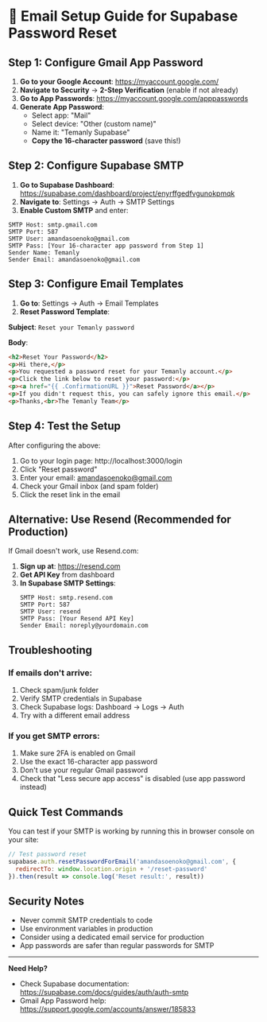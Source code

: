 # 📧 Email Setup Guide for Supabase Password Reset

## Step 1: Configure Gmail App Password

1. **Go to your Google Account**: https://myaccount.google.com/
2. **Navigate to Security** → **2-Step Verification** (enable if not already)
3. **Go to App Passwords**: https://myaccount.google.com/apppasswords
4. **Generate App Password**:
   - Select app: "Mail"
   - Select device: "Other (custom name)"
   - Name it: "Temanly Supabase"
   - **Copy the 16-character password** (save this!)

## Step 2: Configure Supabase SMTP

1. **Go to Supabase Dashboard**: https://supabase.com/dashboard/project/enyrffgedfvgunokpmqk
2. **Navigate to**: Settings → Auth → SMTP Settings
3. **Enable Custom SMTP** and enter:

```
SMTP Host: smtp.gmail.com
SMTP Port: 587
SMTP User: amandasoenoko@gmail.com
SMTP Pass: [Your 16-character app password from Step 1]
Sender Name: Temanly
Sender Email: amandasoenoko@gmail.com
```

## Step 3: Configure Email Templates

1. **Go to**: Settings → Auth → Email Templates
2. **Reset Password Template**:

**Subject**: `Reset your Temanly password`

**Body**:
```html
<h2>Reset Your Password</h2>
<p>Hi there,</p>
<p>You requested a password reset for your Temanly account.</p>
<p>Click the link below to reset your password:</p>
<p><a href="{{ .ConfirmationURL }}">Reset Password</a></p>
<p>If you didn't request this, you can safely ignore this email.</p>
<p>Thanks,<br>The Temanly Team</p>
```

## Step 4: Test the Setup

After configuring the above:

1. Go to your login page: http://localhost:3000/login
2. Click "Reset password" 
3. Enter your email: amandasoenoko@gmail.com
4. Check your Gmail inbox (and spam folder)
5. Click the reset link in the email

## Alternative: Use Resend (Recommended for Production)

If Gmail doesn't work, use Resend.com:

1. **Sign up at**: https://resend.com
2. **Get API Key** from dashboard
3. **In Supabase SMTP Settings**:
   ```
   SMTP Host: smtp.resend.com
   SMTP Port: 587
   SMTP User: resend
   SMTP Pass: [Your Resend API Key]
   Sender Email: noreply@yourdomain.com
   ```

## Troubleshooting

### If emails don't arrive:
1. Check spam/junk folder
2. Verify SMTP credentials in Supabase
3. Check Supabase logs: Dashboard → Logs → Auth
4. Try with a different email address

### If you get SMTP errors:
1. Make sure 2FA is enabled on Gmail
2. Use the exact 16-character app password
3. Don't use your regular Gmail password
4. Check that "Less secure app access" is disabled (use app password instead)

## Quick Test Commands

You can test if your SMTP is working by running this in browser console on your site:

```javascript
// Test password reset
supabase.auth.resetPasswordForEmail('amandasoenoko@gmail.com', {
  redirectTo: window.location.origin + '/reset-password'
}).then(result => console.log('Reset result:', result))
```

## Security Notes

- Never commit SMTP credentials to code
- Use environment variables in production
- Consider using a dedicated email service for production
- App passwords are safer than regular passwords for SMTP

---

**Need Help?** 
- Check Supabase documentation: https://supabase.com/docs/guides/auth/auth-smtp
- Gmail App Password help: https://support.google.com/accounts/answer/185833
